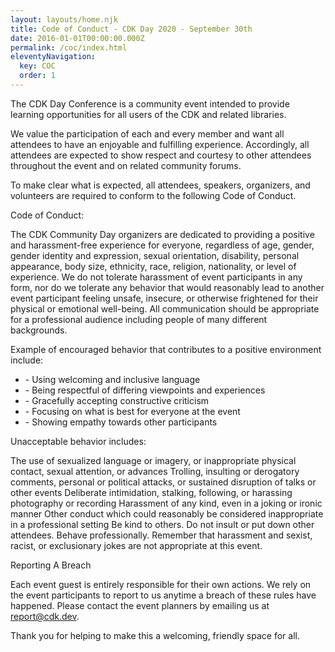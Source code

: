 ```yaml
---
layout: layouts/home.njk
title: Code of Conduct - CDK Day 2020 - September 30th
date: 2016-01-01T00:00:00.000Z
permalink: /coc/index.html
eleventyNavigation:
  key: COC
  order: 1
---
```

<div class="container main-container bg-white w-full mx-auto mb-12 px-8 md:px-16 pt-12 pb-16 rounded-corners">
<p>
    The CDK Day Conference is a community event intended to provide learning opportunities for all users of the CDK and related libraries.
</p>
<p class="mt-6">
    We value the participation of each and every member and want all attendees to have an enjoyable and fulfilling experience. Accordingly, all attendees are expected to show respect and courtesy to other attendees throughout the event and on related community forums.
</p>
<p class="mt-6">
    To make clear what is expected, all attendees, speakers, organizers, and volunteers are required to conform to the following Code of Conduct.
</p>
</div>
<div class="container main-container bg-white w-full mx-auto mb-12 px-8 md:px-16 pt-6 pb-16 rounded-corners">
<p class="mt-6 mb-6 text-3xl tracking-wide no-underline hover:no-underline font-bold text-gray-800 text-xl">
    Code of Conduct:
</p>
<p>
    The CDK Community Day organizers are dedicated to providing a positive and harassment-free experience for everyone, regardless of age, gender, gender identity and expression, sexual orientation, disability, personal appearance, body size, ethnicity, race, religion, nationality, or level of experience. We do not tolerate harassment of event participants in any form, nor do we tolerate any behavior that would reasonably lead to another event participant feeling unsafe, insecure, or otherwise frightened for their physical or emotional well-being. All communication should be appropriate for a professional audience including people of many different backgrounds.
</p>
<p class="mt-6">
    Example of encouraged behavior that contributes to a positive environment include:
</p>
<ul>
    <li>
        - Using welcoming and inclusive language
    </li>
    <li>
        - Being respectful of differing viewpoints and experiences
    </li>
    <li>
        - Gracefully accepting constructive criticism
    </li>
    <li>
        - Focusing on what is best for everyone at the event
    </li>
    <li>
        - Showing empathy towards other participants
    </li>
</ul>
<p class="mt-6">
    Unacceptable behavior includes:
</p>
<p>
    The use of sexualized language or imagery, or inappropriate physical contact, sexual attention, or advances
    Trolling, insulting or derogatory comments, personal or political attacks, or sustained disruption of talks or other events
    Deliberate intimidation, stalking, following, or harassing photography or recording
    Harassment of any kind, even in a joking or ironic manner
    Other conduct which could reasonably be considered inappropriate in a professional setting
    Be kind to others. Do not insult or put down other attendees. Behave professionally. Remember that harassment and sexist, racist, or exclusionary jokes are not appropriate at this event.
</p>
<p class="mt-6 mb-6 text-3xl tracking-wide no-underline hover:no-underline font-bold text-gray-800 text-xl">
    Reporting A Breach
</p>
<p class="mt-6">
    Each event guest is entirely responsible for their own actions. We rely on the event participants to report to us anytime a breach of these rules have happened. Please contact the event planners by emailing us at <a href="mailto:report@cdk.dev?subject=CDK Day COC Breach Report">report@cdk.dev</a>.
</p>
<p class="mt-6">
    Thank you for helping to make this a welcoming, friendly space for all.
</p>
</div>